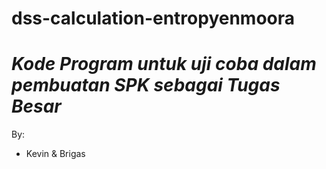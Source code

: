 # dss-calculation-entropyenmoora

*Kode Program untuk uji coba dalam pembuatan SPK sebagai Tugas Besar*
==
By:
- Kevin & Brigas

